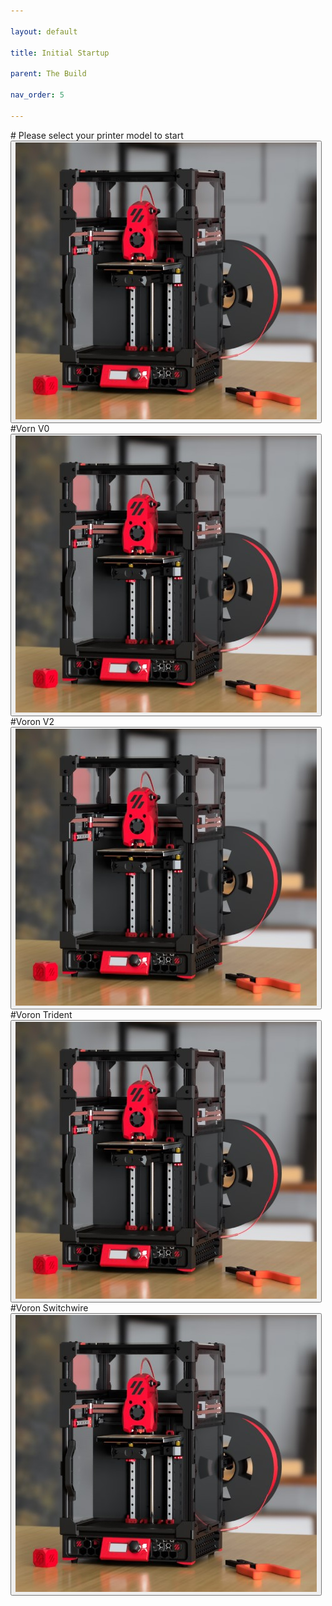 ```yaml
---

layout: default

title: Initial Startup

parent: The Build

nav_order: 5

---
```


<link  rel="stylesheet"  href="style.css">
<script  src="buttons.js"> </script>
# Please select your printer model to start
<br>
<button  type="button"  class="btn btn-danger"  onclick="testscript()"><img src="./images/02render.png" /></button>

<div class="btn-group" role="group" aria-label="Basic example">
#Vorn V0
  <button type="button" class="btn btn-danger" onclick="testscript()"><img src="./images/02render.png" /></button>
  <br>
  #Voron V2
  <button type="button" class="btn btn-danger" onclick="testscript()"><img src="./images/02render.png" /></button>
</div>

<div class="btn-group" role="group" aria-label="Basic example">
#Voron Trident
  <button type="button" class="btn btn-danger" onclick="testscript()"><img src="./images/02render.png" /></button>
  <br>
#Voron Switchwire
  <button type="button" class="btn btn-danger" onclick="testscript()"><img src="./images/02render.png" /></button>
</div>










































<script src="https://code.jquery.com/jquery-3.2.1.slim.min.js" integrity="sha384-KJ3o2DKtIkvYIK3UENzmM7KCkRr/rE9/Qpg6aAZGJwFDMVNA/GpGFF93hXpG5KkN" crossorigin="anonymous"></script>
<script src="https://cdn.jsdelivr.net/npm/popper.js@1.12.9/dist/umd/popper.min.js" integrity="sha384-ApNbgh9B+Y1QKtv3Rn7W3mgPxhU9K/ScQsAP7hUibX39j7fakFPskvXusvfa0b4Q" crossorigin="anonymous"></script>
<script src="https://cdn.jsdelivr.net/npm/bootstrap@4.0.0/dist/js/bootstrap.min.js" integrity="sha384-JZR6Spejh4U02d8jOt6vLEHfe/JQGiRRSQQxSfFWpi1MquVdAyjUar5+76PVCmYl" crossorigin="anonymous"></script>
